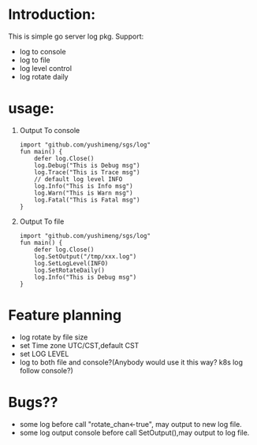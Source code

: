 # Introduction:
This is simple go server log pkg.
Support:
- log to console
- log to file
- log level control
- log rotate daily

# usage:
1. Output To console
    ```golang
    import "github.com/yushimeng/sgs/log"
    fun main() {
        defer log.Close()
        log.Debug("This is Debug msg")
        log.Trace("This is Trace msg")
        // default log level INFO
        log.Info("This is Info msg")
        log.Warn("This is Warn msg")
        log.Fatal("This is Fatal msg")
    }
    ```
2. Output To file
    ```golang
    import "github.com/yushimeng/sgs/log"
    fun main() {
        defer log.Close()
        log.SetOutput("/tmp/xxx.log")
        log.SetLogLevel(INFO)
        log.SetRotateDaily()
        log.Info("This is Debug msg")
    }
    ```
# Feature planning
-  log rotate by file size
-  set Time zone UTC/CST,default CST
-  set LOG LEVEL
-  log to both file and console?(Anybody would use it this way? k8s log follow console?)

# Bugs??
- some log before call "rotate_chan<-true", may output to new log file.
-  some log output console before call SetOutput(),may output to log file.